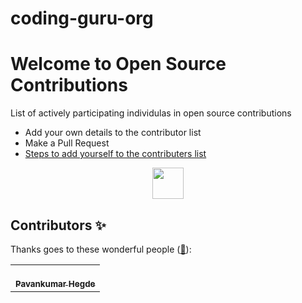 # coding-guru-org

# Welcome to Open Source Contributions

<p>List of actively participating individulas in open source contributions</p>

-   Add your own details to the contributor list
-   Make a Pull Request
-   [Steps to add yourself to the contributers list](https://github.com/coding-guru-org/coding-guru-org/README.md)

<p align="center">
    <a href="https://www.linkedin.com/in/pavankumar-hegde%F0%9F%9F%A2-1007b8246/">
        <img height="50" src="https://avatars.githubusercontent.com/u/85627085?v=4"/>
    </a>
</p>
  

## Contributors ✨

Thanks goes to these wonderful people ([:hugs:](https://allcontributors.org/docs/en/emoji-key)):

<!-- ALL-CONTRIBUTORS-LIST:START - Do not remove or modify this section -->
<!-- prettier-ignore-start -->
<!-- markdownlint-disable -->
<table>
    <tbody>
        <tr>         
            <td align="center">
                <a href="https://github.com/hegdepavankumar
                    <img src="https://avatars.githubusercontent.com/u/85627085?v=4" width="100px;" alt="Pavankumar Hegde"/>
                    <br />
                    <sub><b>Pavankumar Hegde</b></sub>
                </a>
            </td>
  </tbody>
  </table>
